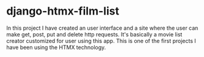 # django-htmx-film-list
In this project I have created an user interface and a site where the user can make get, post, put and delete http requests. It's basically a movie list creator customized for user using this app. This is one of the first projects I have been using the HTMX technology.
